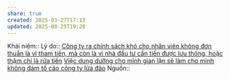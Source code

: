 ```yaml
---
share: true
created: 2025-03-27T17:13
updated: 2025-08-25T19:28
---
```

Khái niệm:: 
Lý do:: [Công ty ra chính sách khó cho nhân viên không đơn thuần là vì tham tiền, mà còn là vì nhà đầu tư cần tiền được lưu thông, hoặc thậm chí là rửa tiền](./C%C3%B4ng%20ty%20ra%20ch%C3%ADnh%20s%C3%A1ch%20kh%C3%B3%20cho%20nh%C3%A2n%20vi%C3%AAn%20kh%C3%B4ng%20%C4%91%C6%A1n%20thu%E1%BA%A7n%20l%C3%A0%20v%C3%AC%20tham%20ti%E1%BB%81n,%20m%C3%A0%20c%C3%B2n%20l%C3%A0%20v%C3%AC%20nh%C3%A0%20%C4%91%E1%BA%A7u%20t%C6%B0%20c%E1%BA%A7n%20ti%E1%BB%81n%20%C4%91%C6%B0%E1%BB%A3c%20l%C6%B0u%20th%C3%B4ng,%20ho%E1%BA%B7c%20th%E1%BA%ADm%20ch%C3%AD%20l%C3%A0%20r%E1%BB%ADa%20ti%E1%BB%81n.md)
[Việc dung dưỡng cho mình gian lận sẽ làm cho mình không dám tố cáo công ty lừa đảo](../Ki%E1%BA%BFm%20ti%E1%BB%81n/L%C3%A0m%20thu%C3%AA/L%C3%A0m%20k%E1%BA%BFt%20qu%E1%BA%A3%20%E1%BA%A3o/Vi%E1%BB%87c%20dung%20d%C6%B0%E1%BB%A1ng%20cho%20m%C3%ACnh%20gian%20l%E1%BA%ADn%20s%E1%BA%BD%20l%C3%A0m%20cho%20m%C3%ACnh%20kh%C3%B4ng%20d%C3%A1m%20t%E1%BB%91%20c%C3%A1o%20c%C3%B4ng%20ty%20l%E1%BB%ABa%20%C4%91%E1%BA%A3o.md)
Nguồn:: 